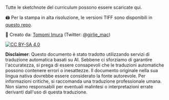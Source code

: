 Tutte le sketchnote del curriculum possono essere scaricate qui.

🖨 Per la stampa in alta risoluzione, le versioni TIFF sono disponibili in [questo repo](https://github.com/girliemac/a-picture-is-worth-a-1000-words/tree/main/ml/tiff).

🎨 Creato da: [Tomomi Imura](https://github.com/girliemac) (Twitter: [@girlie_mac](https://twitter.com/girlie_mac))

[![CC BY-SA 4.0](https://img.shields.io/badge/License-CC%20BY--SA%204.0-lightgrey.svg)](https://creativecommons.org/licenses/by-sa/4.0/)

**Disclaimer**:
Questo documento è stato tradotto utilizzando servizi di traduzione automatica basati su AI. Sebbene ci sforziamo di garantire l'accuratezza, si prega di essere consapevoli che le traduzioni automatiche possono contenere errori o inesattezze. Il documento originale nella sua lingua nativa dovrebbe essere considerato la fonte autorevole. Per informazioni critiche, si raccomanda una traduzione professionale umana. Non siamo responsabili per eventuali malintesi o interpretazioni errate derivanti dall'uso di questa traduzione.